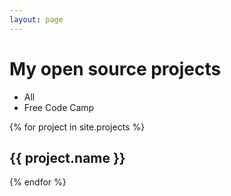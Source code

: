 ```yaml
---
layout: page
---
```


<h1>My open source projects</h1>

<div class="filter">
	<ul>
		<li class="filter-option" data-filter="all">All</li>
		<li class="filter-option" data-filter="freecodecamp" >Free Code Camp</li>
	</ul>
</div>

<div class="list">
	<div class="row">
		{% for project in site.projects %}
			<div class="project col-md-4" data-category="{{ project.category}}">
				<div class="inner">
					<h2>{{ project.name }}</h2>
				</div>
			</div>
		{% endfor %}
	</div>
</div>

<script type="text/javascript">
	registerFilterButtons = function()
	{
		$(".filter-option").click(function(){
			filter($(this).data("filter"));
		});
	}

	filter = function(value)
	{
		$(".project").each(function(){
			var category = $(this).data("category");

			if (value == category || value == "all")
				$(this).removeClass("hide");
			else
				$(this).addClass("hide");
		})
	}

	$(document).ready(function(){
		registerFilterButtons();
	});
</script>